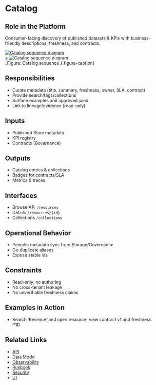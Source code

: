 # Catalog

## Role in the Platform
Consumer-facing discovery of published datasets & KPIs with business-friendly descriptions, freshness, and contracts.

<a href="#fig-catalog-sequence" class="image-link">
  <img src="/assets/diagrams/data-consumption/catalog-sequence.svg" alt="Catalog sequence diagram">
</a>
<div id="fig-catalog-sequence" class="image-modal">
  <a href="#" class="close-btn">&times;</a>
  <img src="/assets/diagrams/data-consumption/catalog-sequence.svg" alt="Catalog sequence diagram">
</div>
_Figure: Catalog sequence_{.figure-caption}

## Responsibilities
- Curate metadata (title, summary, freshness, owner, SLA, contract)
- Provide search/tags/collections
- Surface examples and approved joins
- Link to lineage/evidence (read-only)

## Inputs
- Published Store metadata
- KPI registry
- Contracts (Governance)

## Outputs
- Catalog entries & collections
- Badges for contracts/SLA
- Metrics & traces

## Interfaces
- Browse API `/resources`
- Details `/resources/{id}`
- Collections `/collections`

## Operational Behavior
- Periodic metadata sync from Storage/Governance
- De-duplicate aliases
- Expose stable ids

## Constraints
- Read-only; no authoring
- No cross-tenant leakage
- No unverifiable freshness claims

## Examples in Action
- Search ‘Revenue’ and open resource; view contract v1 and freshness P1D

## Related Links
- [API](api.md)
- [Data Model](data-model.md)
- [Observability](observability.md)
- [Runbook](runbook.md)
- [Security](security.md)
- [UI](ui.md)
